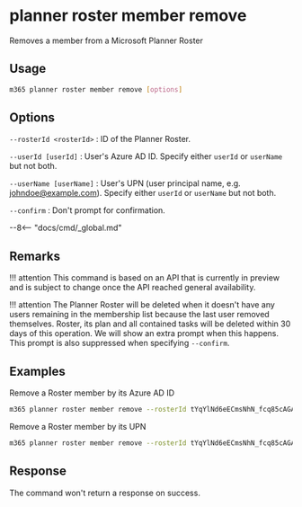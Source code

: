 # planner roster member remove

Removes a member from a Microsoft Planner Roster

## Usage

```sh
m365 planner roster member remove [options]
```

## Options

`--rosterId <rosterId>`
: ID of the Planner Roster.

`--userId [userId]`
: User's Azure AD ID. Specify either `userId` or `userName` but not both.

`--userName [userName]`
: User's UPN (user principal name, e.g. johndoe@example.com). Specify either `userId` or `userName` but not both.

`--confirm`
: Don't prompt for confirmation.

--8<-- "docs/cmd/_global.md"

## Remarks

!!! attention
    This command is based on an API that is currently in preview and is subject to change once the API reached general availability.

!!! attention
    The Planner Roster will be deleted when it doesn't have any users remaining in the membership list because the last user removed themselves. Roster, its plan and all contained tasks will be deleted within 30 days of this operation. We will show an extra prompt when this happens. This prompt is also suppressed when specifying `--confirm`.

## Examples

Remove a Roster member by its Azure AD ID

```sh
m365 planner roster member remove --rosterId tYqYlNd6eECmsNhN_fcq85cAGAnd --userId 126878e5-d8f9-4db2-951d-d25486488d38
```

Remove a Roster member by its UPN

```sh
m365 planner roster member remove --rosterId tYqYlNd6eECmsNhN_fcq85cAGAnd --userName john.doe@contoso.com
```

## Response

The command won't return a response on success.
